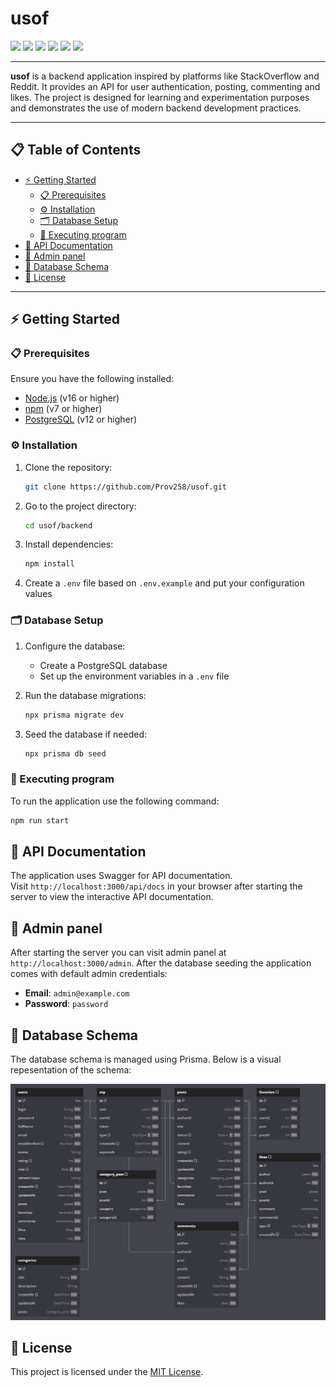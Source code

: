 # **usof**

<div>
    <img src="https://img.shields.io/badge/nestjs-E0234E?style=for-the-badge&logo=nestjs&logoColor=white" height="30"/>
    <img src="https://img.shields.io/badge/TypeScript-007ACC?style=for-the-badge&logo=typescript&logoColor=white" height="30"/>
    <img src="https://img.shields.io/badge/JWT-000000?style=for-the-badge&logo=JSON%20web%20tokens&logoColor=white" height="30"/>
    <img src="https://img.shields.io/badge/PostgreSQL-316192?style=for-the-badge&logo=postgresql&logoColor=white" height="30"/>
    <img src="https://img.shields.io/badge/Prisma-3982CE?style=for-the-badge&logo=Prisma&logoColor=white" height="30"/>
    <img src="https://img.shields.io/badge/Swagger-85EA2D?style=for-the-badge&logo=Swagger&logoColor=white" height="30"/>
</div>

---

**usof** is a backend application inspired by platforms like StackOverflow and Reddit. It provides an API for user authentication, posting, commenting and likes. The project is designed for learning and experimentation purposes and demonstrates the use of modern backend development practices.

---

## 📋 Table of Contents


- [⚡️ Getting Started](#getting-started)
    - [📋 Prerequisites](#prerequisites)
    - [⚙️ Installation](#installation)
    - [🗂 Database Setup](#database-setup)
    - [🚀 Executing program](#executing-program)
- [📄 API Documentation](#api-documentation)
- [🔐 Admin panel](#admin-panel)
- [📝 Database Schema](#database-schema)
- [🧾 License](#license)

---

## <a name="getting-started">⚡️ Getting Started</a>

### <a name="prerequisites">📋 Prerequisites</a>

Ensure you have the following installed:
- [Node.js](https://nodejs.org/en) (v16 or higher)
- [npm](https://www.npmjs.com) (v7 or higher)
- [PostgreSQL](https://www.postgresql.org) (v12 or higher)

### <a name="installation">⚙️ Installation</a>

1. Clone the repository:
   
    ```bash
    git clone https://github.com/Prov258/usof.git
    ```

2. Go to the project directory:
    
    ```bash
    cd usof/backend
    ```

3. Install dependencies:
    
    ```bash
    npm install
    ```

4. Create a `.env` file based on `.env.example` and put your configuration values

### <a name="database-setup">🗂 Database Setup</a>

1. Configure the database:
    - Create a PostgreSQL database
    - Set up the environment variables in a `.env` file
2. Run the database migrations:
    
    ```bash
    npx prisma migrate dev
    ```

3. Seed the database if needed:
    
    ```bash
    npx prisma db seed
    ```

### <a name="executing-program">🚀 Executing program</a>
To run the application use the following command:

```bash
npm run start
```

## <a name="api-documentation">📄 API Documentation</a>

The application uses Swagger for API documentation.\
Visit `http://localhost:3000/api/docs` in your browser after starting the server to view the interactive API documentation.

## <a name="admin-panel">🔐 Admin panel</a>

After starting the server you can visit admin panel at `http://localhost:3000/admin`. After the database seeding the application comes with default admin credentials:

- **Email**: `admin@example.com`
- **Password**: `password`

## <a name="database-schema">📝 Database Schema</a>

The database schema is managed using Prisma. Below is a visual repesentation of the schema:

<p align="center">
  <img src="backend/prisma/db.png"/>
</p>

## <a name="license">🧾 License</a>

This project is licensed under the [MIT License](http://opensource.org/licenses/MIT).

